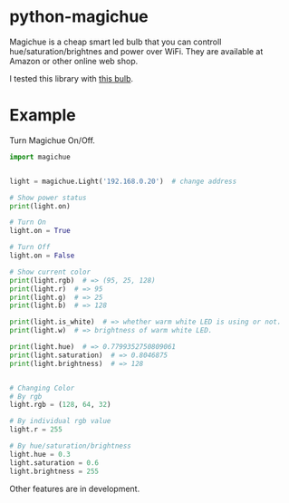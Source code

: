 # python-magichue
Magichue is a cheap smart led bulb that you can controll hue/saturation/brightnes and power over WiFi. They are available at Amazon or other online web shop.

I tested this library with [this bulb](http://www.amazon.co.jp/exec/obidos/ASIN/B0777LXQ4R/).


# Example
Turn Magichue On/Off.
```python
import magichue


light = magichue.Light('192.168.0.20')  # change address

# Show power status
print(light.on)

# Turn On
light.on = True

# Turn Off
light.on = False

# Show current color 
print(light.rgb)  # => (95, 25, 128)
print(light.r)  # => 95
print(light.g)  # => 25
print(light.b)  # => 128

print(light.is_white)  # => whether warm white LED is using or not.
print(light.w)  # => brightness of warm white LED.

print(light.hue)  # => 0.7799352750809061
print(light.saturation)  # => 0.8046875
print(light.brightness)  # => 128


# Changing Color
# By rgb
light.rgb = (128, 64, 32)

# By individual rgb value
light.r = 255

# By hue/saturation/brightness
light.hue = 0.3
light.saturation = 0.6
light.brightness = 255

```

Other features are in development.
